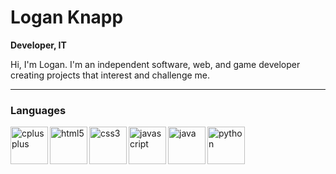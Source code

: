 # Logan Knapp
**Developer, IT**

Hi, I'm Logan. I'm an independent software, web, and game developer creating projects that interest and challenge me.

---

### Languages

<img align="left" width="60px" alt="cplusplus" src="https://cdn.jsdelivr.net/gh/devicons/devicon/icons/cplusplus/cplusplus-original.svg"/>
<img align="left" width="60px" alt="html5" src="https://cdn.jsdelivr.net/gh/devicons/devicon/icons/html5/html5-original.svg"/>
<img align="left" width="60px" alt="css3" src="https://cdn.jsdelivr.net/gh/devicons/devicon/icons/css3/css3-original.svg"/>
<img align="left" width="60px" alt="javascript" src="https://cdn.jsdelivr.net/gh/devicons/devicon/icons/javascript/javascript-original.svg"/>
<img align="left" width="60px" alt="java" src="https://cdn.jsdelivr.net/gh/devicons/devicon@latest/icons/java/java-plain.svg" />
<img align="left" width="60px" alt="python" src="https://cdn.jsdelivr.net/gh/devicons/devicon@latest/icons/python/python-original.svg" />
